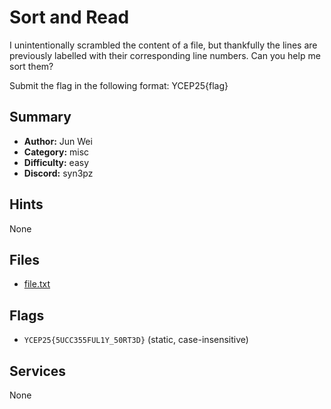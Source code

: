 
# Sort and Read
I unintentionally scrambled the content of a file, but thankfully the lines are previously labelled with their corresponding line numbers. Can you help me sort them?

Submit the flag in the following format: YCEP25{flag}


## Summary
- **Author:** Jun Wei
- **Category:** misc
- **Difficulty:** easy
- **Discord:** syn3pz

## Hints
None

## Files
- [file.txt](<dist/file.txt>)

## Flags
- `YCEP25{5UCC355FUL1Y_50RT3D}` (static, case-insensitive)

## Services
None
